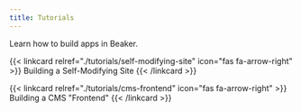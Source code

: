 ```yaml
---
title: Tutorials
---
```


Learn how to build apps in Beaker.

{{< linkcard relref="./tutorials/self-modifying-site" icon="fas fa-arrow-right" >}}
  Building a Self-Modifying Site
{{< /linkcard >}}

{{< linkcard relref="./tutorials/cms-frontend" icon="fas fa-arrow-right" >}}
  Building a CMS "Frontend"
{{< /linkcard >}}